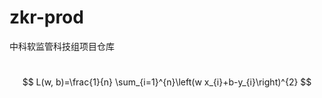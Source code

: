 # zkr-prod
中科软监管科技组项目仓库

​								
$$
L(w, b)=\frac{1}{n} \sum_{i=1}^{n}\left(w x_{i}+b-y_{i}\right)^{2}
$$




